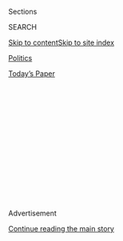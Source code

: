 <div id="app">

<div>

<div>

<div>

<div class="NYTAppHideMasthead css-1q2w90k e1suatyy0">

<div class="section css-ui9rw0 e1suatyy2">

<div class="css-eph4ug er09x8g0">

<div class="css-6n7j50">

</div>

<span class="css-1dv1kvn">Sections</span>

<div class="css-10488qs">

<span class="css-1dv1kvn">SEARCH</span>

</div>

[Skip to content](#site-content)[Skip to site
index](#site-index)

</div>

<div id="masthead-section-label" class="css-1wr3we4 eaxe0e00">

[Politics](https://www.nytimes3xbfgragh.onion/section/politics)

</div>

<div class="css-10698na e1huz5gh0">

</div>

</div>

<div id="masthead-bar-one" class="section hasLinks css-15hmgas e1csuq9d3">

<div class="css-uqyvli e1csuq9d0">

</div>

<div class="css-1uqjmks e1csuq9d1">

</div>

<div class="css-9e9ivx">

[](https://myaccount.nytimes3xbfgragh.onion/auth/login?response_type=cookie&client_id=vi)

</div>

<div class="css-1bvtpon e1csuq9d2">

[Today’s
Paper](https://www.nytimes3xbfgragh.onion/section/todayspaper)

</div>

</div>

</div>

</div>

<div data-aria-hidden="false">

<div id="site-content" data-role="main">

<div>

<div class="css-1aor85t" style="opacity:0.000000001;z-index:-1;visibility:hidden">

<div class="css-1hqnpie">

<div class="css-epjblv">

<span class="css-17xtcya">[Politics](/section/politics)</span><span class="css-x15j1o">|</span><span class="css-fwqvlz">Government
Shuts Down as Talks Fail to Break
Impasse</span>

</div>

<div class="css-k008qs">

<div class="css-1iwv8en">

<span class="css-18z7m18"></span>

<div>

</div>

</div>

<span class="css-1n6z4y">https://nyti.ms/2GzEfWo</span>

<div class="css-1705lsu">

<div class="css-4xjgmj">

<div class="css-4skfbu" data-role="toolbar" data-aria-label="Social Media Share buttons, Save button, and Comments Panel with current comment count" data-testid="share-tools">

  - 
  - 
  - 
  - 
    
    <div class="css-6n7j50">
    
    </div>

  - 
  - 

</div>

</div>

</div>

</div>

</div>

</div>

<div class="css-13pd83m">

</div>

<div id="top-wrapper" class="css-1sy8kpn">

<div id="top-slug" class="css-l9onyx">

Advertisement

</div>

[Continue reading the main
story](#after-top)

<div class="ad top-wrapper" style="text-align:center;height:100%;display:block;min-height:250px">

<div id="top" class="place-ad" data-position="top" data-size-key="top">

</div>

</div>

<div id="after-top">

</div>

</div>

<div id="sponsor-wrapper" class="css-1hyfx7x">

<div id="sponsor-slug" class="css-19vbshk">

Supported by

</div>

[Continue reading the main
story](#after-sponsor)

<div id="sponsor" class="ad sponsor-wrapper" style="text-align:center;height:100%;display:block">

</div>

<div id="after-sponsor">

</div>

</div>

<div class="css-1vkm6nb ehdk2mb0">

# Government Shuts Down as Talks Fail to Break Impasse

</div>

![<span class="css-16f3y1r e13ogyst0">The current government shutdown is
now the second-longest in U.S. history. So how does this happen and who
is
affected?</span><span class="css-cch8ym"><span class="css-1dv1kvn">Credit</span><span class="css-cnj6d5 e1z0qqy90" itemprop="copyrightHolder"><span class="css-1ly73wi e1tej78p0">Credit...</span><span>Tom
Brenner for The New York
Times</span></span></span>](https://static01.graylady3jvrrxbe.onion/images/2018/12/24/us/22dc-cong-1/22dc-cong-1-videoSixteenByNine3000-v2.jpg)

<div class="css-xt80pu e12qa4dv0">

<div class="css-18e8msd">

<div class="css-vp77d3 epjyd6m0">

<div class="css-1baulvz">

By [<span class="css-1baulvz" itemprop="name">Julie Hirschfeld
Davis</span>](https://www.nytimes3xbfgragh.onion/by/julie-hirschfeld-davis)
and [<span class="css-1baulvz last-byline" itemprop="name">Emily
Cochrane</span>](https://www.nytimes3xbfgragh.onion/by/emily-cochrane)

</div>

</div>

  - Dec. 21,
    2018

  - 
    
    <div class="css-4xjgmj">
    
    <div class="css-d8bdto" data-role="toolbar" data-aria-label="Social Media Share buttons, Save button, and Comments Panel with current comment count" data-testid="share-tools">
    
      - 
      - 
      - 
      - 
        
        <div class="css-6n7j50">
        
        </div>
    
      - 
      - 
    
    </div>
    
    </div>

</div>

</div>

<div class="section meteredContent css-1r7ky0e" name="articleBody" itemprop="articleBody">

<div class="css-1fanzo5 StoryBodyCompanionColumn">

<div class="css-53u6y8">

WASHINGTON — The federal government shut down early Saturday after
congressional and White House officials failed to find a compromise on a
spending bill that hinged on President Trump’s demands for $5.7 billion
for a border wall.

It is the third shutdown in two years of unified Republican rule in
Washington, and it will stop work at nine federal departments and
several other agencies. Hundreds of thousands of government employees
are affected.

Any hope of a compromise ended about 8:30 p.m. Friday, when both the
House and the Senate had adjourned with no solution in sight. Talks are
expected to begin again on Saturday.

A burst of late-afternoon activity could not break the deadlock, even as
Vice President Mike Pence met with Senator Chuck Schumer of New York,
the Democratic leader, and senior House Republicans, searching for a
solution to a logjam that Mr. Trump has shown little interest in
breaking.

</div>

</div>

<div class="css-1fanzo5 StoryBodyCompanionColumn">

<div class="css-53u6y8">

While the president has been unwilling to consider dropping his demand
to fund his signature campaign promise, Mr. Pence and other White House
officials were discussing a number of potential compromises that would
force him to do just that, omitting spending on a wall and instead
adding money for other security measures at the border, according to
several officials with knowledge of the talks.

Late Friday, as his budget director ordered the carrying out of shutdown
plans, President Trump told the country in a [video on
Twitter](https://twitter.com/realDonaldTrump/status/1076308614372048897)
that “we’re going to have a shutdown.”

“There’s nothing we can do about that because we need the Democrats to
give us their votes,” he said in the video.

As in previous government shutdowns, it will not affect core government
functions like the Postal Service, the military, the Department of
Veterans Affairs and entitlement programs, including Social Security,
Medicaid, Medicare and food stamps.

But about 380,000 workers would be sent home and would not be paid.
Another 420,000 considered too essential to be furloughed would be
forced, like the Border Patrol officers, to work without pay.

</div>

</div>

<div class="css-1fanzo5 StoryBodyCompanionColumn">

<div class="css-53u6y8">

The Departments of Agriculture, Commerce, Homeland Security, Housing and
Urban Development, Interior — which includes national parks — Justice,
State, Transportation and Treasury would all be affected. NASA would
also be hit.

</div>

</div>

<div class="css-79elbk" data-testid="photoviewer-wrapper">

<div class="css-z3e15g" data-testid="photoviewer-wrapper-hidden">

</div>

<div class="css-1a48zt4 ehw59r15" data-testid="photoviewer-children">

![<span class="css-16f3y1r e13ogyst0" data-aria-hidden="true">Vice
President Mike Pence rushed to the Capitol to meet with Senator Chuck
Schumer of New York, the Democratic leader, searching for a plan to
break an impasse that Mr. Trump has shown little interest in
defusing.</span><span class="css-cnj6d5 e1z0qqy90" itemprop="copyrightHolder"><span class="css-1ly73wi e1tej78p0">Credit...</span><span>Erin
Schaff for The New York
Times</span></span>](https://static01.graylady3jvrrxbe.onion/images/2018/12/21/us/politics/-22dc-cong-2/merlin_148393485_93caf949-0d2e-48f3-b804-cd44ecf41cfc-articleLarge.jpg?quality=75&auto=webp&disable=upscale)

</div>

</div>

<div class="css-1fanzo5 StoryBodyCompanionColumn">

<div class="css-53u6y8">

There had been a glimmer of progress late in the day when the Senate
voted, 48 to 47, with Mr. Pence breaking a tie, to begin debating
stopgap spending legislation passed Thursday night by the House that
would keep the government running through Feb. 8 and provide $5.7
billion to begin construction of the wall on the southwestern border.

But the vote was more a repudiation of Mr. Trump’s proposal than an
endorsement of it. Senators in both parties conceded that the measure
could not pass the chamber, where major legislation requires bipartisan
support, and said they were advancing it only to allow negotiations
between the White House and congressional leaders in both parties to
proceed on a compromise that all sides could accept.

Senator Mitch McConnell, Republican of Kentucky and the majority leader,
said the Senate had approved the measure “in order to preserve maximum
flexibility for productive conversations to continue between the White
House and our Democratic colleagues.”

Mr. Schumer said the vote only underscored what Democrats had been
telling Mr. Trump since last week, when the president declared during a
combative Oval Office meeting that he would be proud to shut down the
government and shoulder the blame if he could not win support to fund
his border wall.

“His wall does not have 60 votes here in the Senate, let alone 50 votes
— that much is now clear,” Mr. Schumer said. “We are willing to
continue discussions” on proposals to keep the government funded, he
added.

</div>

</div>

<div class="css-1fanzo5 StoryBodyCompanionColumn">

<div class="css-53u6y8">

In his Friday night video, Mr. Trump appeared to be moderating his
position slightly, calling for “great border security with a wall, or a
slat fence, or whatever you want to call it — but we need a great
barrier.”

“Let’s be bipartisan and let’s get it done,” Mr. Trump said. “The
shutdown hopefully will not last long.”

The shutdown is an appropriate end to a period of unified Republican
rule of the White House and both chambers of Congress that has been
marked by dysfunction and infighting, a mercurial president whose
shifting positions and whims have scuttled legislative deals.

There was no clear sense of where talks might lead on Saturday. The
House and Senate remained on standby, planning to reconvene but devoid,
for the moment, of any measure that would reopen the government and
bridge the divide.

Friday’s Senate vote unfolded as Mr. Pence, along with Mick Mulvaney,
Mr. Trump’s budget director and incoming chief of staff, and Jared
Kushner, his son-in-law, huddled in the Capitol to jump-start
negotiations. The prospect of a deal has been hampered by the
president’s refusal to budge on the wall, or to indicate what
alternatives he would be willing to accept to keep the government open.

</div>

</div>

![<span class="css-16f3y1r e13ogyst0">President Trump attempted to blame
Democratic senators for a possible government shutdown. A stopgap bill
that passed in the House and included money for a border wall is
expected to fail in the
Senate.</span><span class="css-cch8ym"><span class="css-1dv1kvn">Credit</span><span class="css-cnj6d5 e1z0qqy90" itemprop="copyrightHolder"><span class="css-1ly73wi e1tej78p0">Credit...</span><span>Tom
Brenner for The New York
Times</span></span></span>](https://static01.graylady3jvrrxbe.onion/images/2018/12/22/us/politics/22dc-trump-sub/22dc-trump-sub-videoSixteenByNine3000.jpg)

<div class="css-1fanzo5 StoryBodyCompanionColumn">

<div class="css-53u6y8">

Among the options discussed behind closed doors were proposals that
would allocate $1.6 billion to a total of $2.5 billion to border
security, none of which could be spent on a wall. But it was not clear
that conservatives in the House, who insisted on Thursday on adding the
$5.7 billion for the physical barrier the president has demanded to the
stopgap spending measure, would back that solution.

</div>

</div>

<div class="css-1fanzo5 StoryBodyCompanionColumn">

<div class="css-53u6y8">

“What I want is real money for the wall,” said Representative Jim Jordan
of Ohio, a founder of the conservative House Freedom Caucus, who
declined to say how much funding he would consider sufficient, but said
$1.6 billion was not enough.

In a meeting in his office just off the Senate floor, Mr. Schumer flatly
told Mr. Pence, Mr. Mulvaney and Mr. Kushner, who had requested to meet
with him, that any measure that included money for the wall could not
pass the Senate, and urged them to consider agreeing to one that omitted
it but included funding for other forms of border security, according to
a spokesman.

Complicating the chances of such a deal was the president’s own refusal
to detail his bottom line in negotiations. During a meeting with
Republican senators on Friday morning, Mr. Trump would not provide
specifics about what kind of plan he could support, including how much
money he would accept for fortifying the border, despite their repeated
efforts to ascertain his conditions for a deal, according to a Senate
official briefed on the session who insisted on anonymity to describe
it. The president talked at length about the wall and repeatedly pressed
the senators about eliminating the filibuster so they could fund it with
51 votes.

Senator John Cornyn of Texas, the chamber’s No. 2 Republican, appeared
practically giddy at the prospect that Mr. Trump’s aides were engaging
in serious talks with lawmakers, saying, “The fact that that’s happening
represents real progress,” and adding that he was “so happy about it.”

Without a strategy for averting a shutdown, Mr. Trump spent the day
maneuvering to ensure that Democrats would shoulder the blame,
notwithstanding his public courting of the dysfunctional denouement.

He began the day warning on Twitter that a partial government shutdown
“will last for a very long time.”

</div>

</div>

<div class="css-1fanzo5 StoryBodyCompanionColumn">

<div class="css-53u6y8">

“If enough Dems don’t vote, it will be a Democrat Shutdown\!” Mr. Trump
wrote. “House Republicans were great yesterday\!”

</div>

</div>

<div class="css-cfo9c3">

</div>

<div class="css-1fanzo5 StoryBodyCompanionColumn">

<div class="css-53u6y8">

He was referring to a nearly party-line vote in the House on Thursday
night to add the wall funding to the stopgap spending bill despite
almost certain defeat of the measure once it reached the Senate. House
Republicans also added roughly $8 billion in disaster aid for farmers, a
critical sweetener that helped advance a bill that they feared until the
last moment might not have enough votes to pass.

Yet the only certainty to emerge was an intense round of political
blame-shifting. House passage of the wall funding did change the
dynamics of the fight, putting Senate Democrats in the position of being
the spoilers of a measure to keep the government
running.

</div>

</div>

<div class="css-79elbk" data-testid="photoviewer-wrapper">

<div class="css-z3e15g" data-testid="photoviewer-wrapper-hidden">

</div>

<div class="css-1a48zt4 ehw59r15" data-testid="photoviewer-children">

<div class="css-1xdhyk6 erfvjey0">

<span class="css-1ly73wi e1tej78p0">Image</span>

<div class="css-zjzyr8">

<div data-testid="lazyimage-container" style="height:257.77777777777777px">

</div>

</div>

</div>

<span class="css-16f3y1r e13ogyst0" data-aria-hidden="true">Senator Bob
Corker of Tennessee delayed his vote, threatening to vote against the
measure.</span><span class="css-cnj6d5 e1z0qqy90" itemprop="copyrightHolder"><span class="css-1ly73wi e1tej78p0">Credit...</span><span>Erin
Schaff for The New York Times</span></span>

</div>

</div>

<div class="css-1fanzo5 StoryBodyCompanionColumn">

<div class="css-53u6y8">

Democrats, who believe their leverage will only grow when they assume
the majority in the House in January, did not appear to be cowed by the
tactic.

“Abandon your shutdown strategy,” Mr. Schumer said on the Senate floor,
addressing his remarks to the president. “You’re not getting the wall
today, next week or on Jan. 3 when Democrats take control of the House.”

The president also urged Mr. McConnell to pursue what is known as the
“nuclear option” and abolish a rule that allows any senator to block
final votes on legislation, often used by the minority party to thwart
major bills. The tactic was used by Senate Democrats to lower the
threshold to 51 votes and end a Republican blockade of President Barack
Obama’s judicial nominees. Senate Republicans then used the same move to
end filibusters of Supreme Court nominees.

</div>

</div>

<div class="css-1fanzo5 StoryBodyCompanionColumn">

<div class="css-53u6y8">

“Mitch, use the Nuclear Option and get it done\!” [Mr. Trump
tweeted](https://twitter.com/realDonaldTrump/status/1076100620581511170).
“Our Country is counting on you\!”

Mr. McConnell has long said that there was no support for dismantling
the 60-vote requirement on legislation, and he and a number of senior
Republican senators released statements on Friday morning before the
meeting with Mr. Trump making it clear it would not happen.

“The leader has said for years that the votes are not there in the
conference to use the nuclear option,” David Popp, his spokesman, said
in a statement. “Just this morning, several senators put out statements
confirming their opposition, and confirming that there is not a majority
in the conference to go down that road.”

Even as Mr. Trump mocked Democratic opposition and objections to his
vision of a wall at the border with Mexico (“It’s like the wheel, there
is nothing better,” Mr. Trump wrote), he seemed to acknowledge that the
wall funding proposal was not getting through the Senate.

</div>

</div>

<div class="css-cfo9c3">

</div>

<div class="css-1fanzo5 StoryBodyCompanionColumn">

<div class="css-53u6y8">

“No matter what happens today in the Senate, Republican House Members
should be very proud of themselves,” Mr. Trump wrote. “They flew back to
Washington from all parts of the World in order to vote for Border
Security and the Wall.”

“We will get it done, one way or the other\!” the president wrote in
another tweet.

With funding set to expire, the nine federal departments and several
other agencies were beginning to prepare themselves. Some agencies will
have enough money in the pipeline to carry them into the new year, but
thousands of government workers are expected to be furloughed or
required to work through the holidays without pay.

</div>

</div>

<div class="css-1fanzo5 StoryBodyCompanionColumn">

<div class="css-53u6y8">

“It’s actually part of what you do when you sign up for any public
service position,” Representative Mark Meadows, Republican of North
Carolina and chairman of the Freedom Caucus, told reporters on Thursday.
“It’s not lost on me in terms of the potential hardship.”

Several House lawmakers blamed Representative Nancy Pelosi, Democrat of
California, and Mr. Schumer for the impending shutdown, arguing that
they were unwilling to compromise on border security. But with Democrats
set to reclaim the House majority in two weeks, there is little
motivation for Ms. Pelosi to acquiesce to the president’s demands.

In the aftermath of Mr. Trump’s insistence that he would own a
government shutdown, House Democratic aides had already begun crafting
legislation that would reopen the government come Jan. 3 and the
swearing-in of new members.

</div>

</div>

</div>

<div>

</div>

<div>

</div>

<div>

</div>

<div>

<div id="bottom-wrapper" class="css-1ede5it">

<div id="bottom-slug" class="css-l9onyx">

Advertisement

</div>

[Continue reading the main
story](#after-bottom)

<div id="bottom" class="ad bottom-wrapper" style="text-align:center;height:100%;display:block;min-height:90px">

</div>

<div id="after-bottom">

</div>

</div>

</div>

</div>

</div>

## Site Index

<div>

</div>

## Site Information Navigation

  - [© <span>2020</span> <span>The New York Times
    Company</span>](https://help.nytimes3xbfgragh.onion/hc/en-us/articles/115014792127-Copyright-notice)

<!-- end list -->

  - [NYTCo](https://www.nytco.com/)
  - [Contact
    Us](https://help.nytimes3xbfgragh.onion/hc/en-us/articles/115015385887-Contact-Us)
  - [Work with us](https://www.nytco.com/careers/)
  - [Advertise](https://nytmediakit.com/)
  - [T Brand Studio](http://www.tbrandstudio.com/)
  - [Your Ad
    Choices](https://www.nytimes3xbfgragh.onion/privacy/cookie-policy#how-do-i-manage-trackers)
  - [Privacy](https://www.nytimes3xbfgragh.onion/privacy)
  - [Terms of
    Service](https://help.nytimes3xbfgragh.onion/hc/en-us/articles/115014893428-Terms-of-service)
  - [Terms of
    Sale](https://help.nytimes3xbfgragh.onion/hc/en-us/articles/115014893968-Terms-of-sale)
  - [Site
    Map](https://spiderbites.nytimes3xbfgragh.onion)
  - [Help](https://help.nytimes3xbfgragh.onion/hc/en-us)
  - [Subscriptions](https://www.nytimes3xbfgragh.onion/subscription?campaignId=37WXW)

</div>

</div>

</div>

</div>
